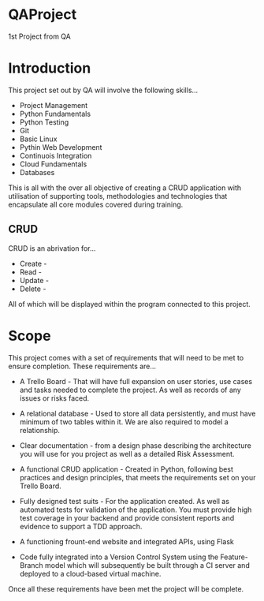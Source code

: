 # QAProject
1st Project from QA

# Introduction 
This project set out by QA will involve the following skills...

* Project Management 
* Python Fundamentals 
* Python Testing 
* Git 
* Basic Linux
* Pythin Web Development
* Continuois Integration
* Cloud Fundamentals
* Databases

This is all with the over all objective of creating a CRUD application with utilisation of supporting tools,
methodologies and technologies that encapsulate all core modules
covered during training.

## CRUD 

CRUD is an abrivation for... 

* Create - 
* Read - 
* Update -
* Delete - 

All of which will be displayed within the program connected to this project.

# Scope 

This project comes with a set of requirements that will need to be met to ensure completion. 
These requirements are...

* A Trello Board - That will have full expansion
on user stories, use cases and tasks needed to complete the project.
As well as records of any issues or risks faced.

* A relational database - Used to store all data persistently, and
must have minimum of two tables within it. We are also required to 
model a relationship.

* Clear documentation - from a design phase describing the architecture
you will use for you project as well as a detailed Risk Assessment.

* A functional CRUD application - Created in Python, following best
practices and design principles, that meets the requirements set on
your Trello Board.

* Fully designed test suits - For the application created. As well as 
automated tests for validation of the application. You must
provide high test coverage in your backend and provide consistent
reports and evidence to support a TDD approach.

* A functioning frount-end website and integrated APIs, using Flask

* Code fully integrated into a Version Control System using the
Feature-Branch model which will subsequently be built through a CI
server and deployed to a cloud-based virtual machine.

Once all these requirements have been met the project will be complete.







